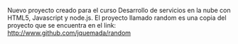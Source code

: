 Nuevo proyecto creado para el curso Desarrollo de servicios en la nube con HTML5, Javascript y node.js.
El proyecto llamado random es una copia del proyecto que se encuentra en el link: http://www.github.com/jquemada/random